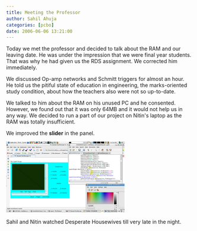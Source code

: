 ```yaml
---
title: Meeting the Professor
author: Sahil Ahuja
categories: [pcbo]
date: 2006-06-06 13:21:00
---
```


Today we met the professor and decided to talk about the RAM and our leaving date. He was under the impression that we were final year students. That was why he had given us the RDS assignment. We corrected him immediately.
<!--more-->
We discussed Op-amp networks and Schmitt triggers for almost an hour. He told us the pitiful state of education in engineering, the marks-oriented study condition, about how the teachers also were not so up-to-date.

We talked to him about the RAM on his unused PC and he consented. However, we found out that it was only 64MB and it would not help us in any way. We decided to run a part of our project on Nitin's laptop as the RAM was totally insufficient.

We improved the <span style="font-weight:bold;">slider</span> in the panel.

![](/images/2006/Screenshot-10.png)

Sahil and Nitin watched Desperate Housewives till very late in the night.